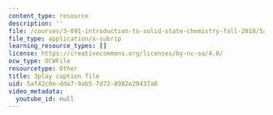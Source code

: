 ```yaml
---
content_type: resource
description: ''
file: /courses/3-091-introduction-to-solid-state-chemistry-fall-2018/5af42c0edda79ab57d728982e20437a0_4Dr3Q-ezMZk.srt
file_type: application/x-subrip
learning_resource_types: []
license: https://creativecommons.org/licenses/by-nc-sa/4.0/
ocw_type: OCWFile
resourcetype: Other
title: 3play caption file
uid: 5af42c0e-dda7-9ab5-7d72-8982e20437a0
video_metadata:
  youtube_id: null
---
```

